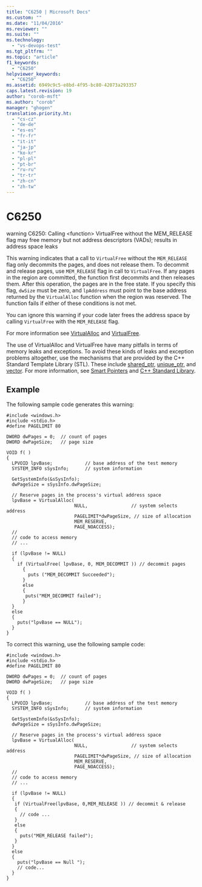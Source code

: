 ```yaml
---
title: "C6250 | Microsoft Docs"
ms.custom: ""
ms.date: "11/04/2016"
ms.reviewer: ""
ms.suite: ""
ms.technology: 
  - "vs-devops-test"
ms.tgt_pltfrm: ""
ms.topic: "article"
f1_keywords: 
  - "C6250"
helpviewer_keywords: 
  - "C6250"
ms.assetid: 6949c9c5-e8bd-4f95-bc80-42073a293357
caps.latest.revision: 19
author: "corob-msft"
ms.author: "corob"
manager: "ghogen"
translation.priority.ht: 
  - "cs-cz"
  - "de-de"
  - "es-es"
  - "fr-fr"
  - "it-it"
  - "ja-jp"
  - "ko-kr"
  - "pl-pl"
  - "pt-br"
  - "ru-ru"
  - "tr-tr"
  - "zh-cn"
  - "zh-tw"
---
```

# C6250
warning C6250: Calling \<function> VirtualFree without the MEM_RELEASE flag may free memory but not address descriptors (VADs); results in address space leaks  
  
 This warning indicates that a call to `VirtualFree` without the `MEM_RELEASE` flag only decommits the pages, and does not release them. To decommit and release pages, use `MEM_RELEASE` flag in call to `VirtualFree`. If any pages in the region are committed, the function first decommits and then releases them. After this operation, the pages are in the free state. If you specify this flag, `dwSize` must be zero, and `lpAddress` must point to the base address returned by the `VirtualAlloc` function when the region was reserved. The function fails if either of these conditions is not met.  
  
 You can ignore this warning if your code later frees the address space by calling `VirtualFree` with the `MEM_RELEASE` flag.  
  
 For more information see [VirtualAlloc](http://go.microsoft.com/fwlink/?LinkId=181201) and [VirtualFree](http://go.microsoft.com/fwlink/?LinkId=181202).  
  
 The use of VirtualAlloc and VirtualFree have many pitfalls in terms of memory leaks and exceptions. To avoid these kinds of leaks and exception problems altogether, use the mechanisms that are provided by the C++ Standard Template Library (STL). These include [shared_ptr](/visual-cpp/standard-library/shared-ptr-class), [unique_ptr](/visual-cpp/standard-library/unique-ptr-class), and [vector](../Topic/%3Cvector%3E.md). For more information, see [Smart Pointers](/visual-cpp/cpp/smart-pointers-modern-cpp) and [C++ Standard Library](/visual-cpp/standard-library/cpp-standard-library-reference).  
  
## Example  
 The following sample code generates this warning:  
  
```  
#include <windows.h>  
#include <stdio.h>  
#define PAGELIMIT 80              
  
DWORD dwPages = 0;  // count of pages   
DWORD dwPageSize;   // page size   
  
VOID f( )  
{  
  LPVOID lpvBase;            // base address of the test memory  
  SYSTEM_INFO sSysInfo;      // system information  
  
  GetSystemInfo(&sSysInfo);    
  dwPageSize = sSysInfo.dwPageSize;  
  
  // Reserve pages in the process's virtual address space  
  lpvBase = VirtualAlloc(  
                         NULL,                // system selects address  
                         PAGELIMIT*dwPageSize, // size of allocation  
                         MEM_RESERVE,          
                         PAGE_NOACCESS);       
  //  
  // code to access memory   
  // ...  
  
  if (lpvBase != NULL)  
  {  
    if (VirtualFree( lpvBase, 0, MEM_DECOMMIT )) // decommit pages  
      {  
        puts ("MEM_DECOMMIT Succeeded");  
      }  
      else  
      {  
       puts("MEM_DECOMMIT failed");  
      }  
  }  
  else  
  {  
    puts("lpvBase == NULL");  
  }  
}  
```  
  
 To correct this warning, use the following sample code:  
  
```  
#include <windows.h>  
#include <stdio.h>  
#define PAGELIMIT 80              
  
DWORD dwPages = 0;  // count of pages   
DWORD dwPageSize;   // page size   
  
VOID f( )  
{  
  LPVOID lpvBase;            // base address of the test memory  
  SYSTEM_INFO sSysInfo;      // system information  
  
  GetSystemInfo(&sSysInfo);    
  dwPageSize = sSysInfo.dwPageSize;  
  
  // Reserve pages in the process's virtual address space  
  lpvBase = VirtualAlloc(  
                         NULL,                // system selects address  
                         PAGELIMIT*dwPageSize, // size of allocation  
                         MEM_RESERVE,          
                         PAGE_NOACCESS);       
  //  
  // code to access memory   
  // ...  
  
  if (lpvBase != NULL)  
  {  
   if (VirtualFree(lpvBase, 0,MEM_RELEASE )) // decommit & release   
   {  
     // code ...  
   }  
   else  
   {  
     puts("MEM_RELEASE failed");  
   }  
  }  
  else   
  {  
    puts("lpvBase == Null ");  
    // code...  
  }  
}  
```